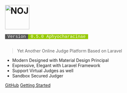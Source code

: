 <h1 style="margin:0;">
    <img style="height: 5rem;max-width: 80vw;" src="https://github.com/ZsgsDesign/NOJ/raw/master/noj2.png" data-origin="https://github.com/ZsgsDesign/NOJ/raw/master/noj2.png" alt="NOJ">
</h1>
<style>
    version-badge {
        display:inline-block;
        font-family: Consolas, "Liberation Mono", Menlo, Courier, monospace;
        font-size: 0.9rem;
        color: #fff;
    }
    version-badge > inline-div:first-of-type{
        display:inline-block;
        padding:0 0.5rem;
        background: #555555;
    }
    version-badge > inline-div:last-of-type{
        display:inline-block;
        padding:0 0.5rem;
        background: #97ca00;
    }
</style>
<version-badge style="margin: 1rem 0;">
    <inline-div>Version</inline-div><inline-div>0.5.0 Aphyocharacinae</inline-div>
</version-badge>

> Yet Another Online Judge Platform Based on Laravel

- Modern Designed with Material Design Principal
- Expressive, Elegant with Laravel Framework
- Support Virtual Judges as well
- Sandbox Secured Judger

[GitHub](https://github.com/ZsgsDesign/NOJ/)
[Getting Started](#noj-documentation)